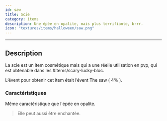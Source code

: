 ```yaml
---
id: saw
title: Scie
category: items
description: Une épée en opalite, mais plus terrifiante, brrr.
icon: "textures/items/halloween/saw.png"
---
```

___
## Description

La scie est un item cosmétique mais qui a une réelle utilisation en pvp, qui est obtenable dans les #items/scary-lucky-bloc.  

L’évent pour obtenir cet item était l’évent The saw ( 4% ).

### Caractéristiques

Même caractéristique que l'épée en opalite.

> Elle peut aussi être enchantée.